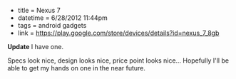 * title = Nexus 7
* datetime = 6/28/2012 11:44pm
* tags = android gadgets
* link = https://play.google.com/store/devices/details?id=nexus_7_8gb

**Update** I have one.

Specs look nice, design looks nice, price point looks nice... Hopefully I'll be able to get my hands on one in the near future.
